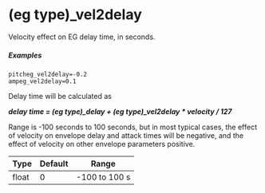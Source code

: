 ---
---
# (eg type)_vel2delay

Velocity effect on EG delay time, in seconds.

##### Examples

```
pitcheg_vel2delay=-0.2
ampeg_vel2delay=0.1
```

Delay time will be calculated as

***delay time = (eg type)_delay + (eg type)_vel2delay * velocity / 127***

Range is -100 seconds to 100 seconds, but in most typical cases, the effect of
velocity on envelope delay and attack times will be negative, and the effect of
velocity on other envelope parameters positive.

| Type  | Default | Range         |
| ---   | ---     | ---           |
| float | 0       | -100 to 100 s |
